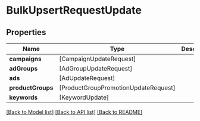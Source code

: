 # BulkUpsertRequestUpdate

## Properties
Name | Type | Description | Notes
------------ | ------------- | ------------- | -------------
**campaigns** | [CampaignUpdateRequest] |  | [optional] 
**adGroups** | [AdGroupUpdateRequest] |  | [optional] 
**ads** | [AdUpdateRequest] |  | [optional] 
**productGroups** | [ProductGroupPromotionUpdateRequest] |  | [optional] 
**keywords** | [KeywordUpdate] |  | [optional] 

[[Back to Model list]](../README.md#documentation-for-models) [[Back to API list]](../README.md#documentation-for-api-endpoints) [[Back to README]](../README.md)


